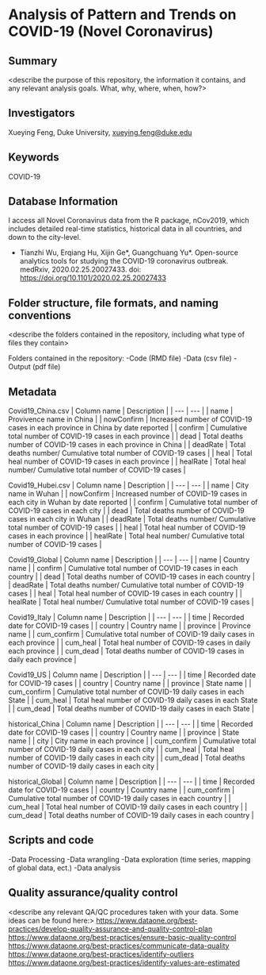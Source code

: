 # Analysis of Pattern and Trends on COVID-19 (Novel Coronavirus)

## Summary

<describe the purpose of this repository, the information it contains, and any relevant analysis goals. What, why, where, when, how?>

## Investigators

Xueying Feng, Duke University, xueying.feng@duke.edu

## Keywords

COVID-19

## Database Information

I access all Novel Coronavirus data from the R package, nCov2019, which includes detailed real-time statistics, historical data in all countries, and down to the city-level.

* Tianzhi Wu, Erqiang Hu, Xijin Ge*, Guangchuang Yu*. Open-source analytics tools for studying the COVID-19 coronavirus outbreak. medRxiv, 2020.02.25.20027433. doi: https://doi.org/10.1101/2020.02.25.20027433

## Folder structure, file formats, and naming conventions 

<describe the folders contained in the repository, including what type of files they contain>

<describe the formats of files for the various purposes contained in the repository>

<describe your file naming conventions>

Folders contained in the repository:
-Code (RMD file)
-Data (csv file)
-Output (pdf file)

## Metadata

Covid19_China.csv
| Column name | Description |
| --- | --- |
| name | Provivence name in China |
| nowConfirm | Increased number of COVID-19 cases in each province in China by date reported |
| confirm | Cumulative total number of COVID-19 cases in each province |
| dead | Total deaths number of COVID-19 cases in each province in China |
| deadRate | Total deaths number/ Cumulative total number of COVID-19 cases |
| heal | Total heal number of COVID-19 cases in each province |
| healRate | Total heal number/ Cumulative total number of COVID-19 cases |


Covid19_Hubei.csv
| Column name | Description |
| --- | --- |
| name | City name in Wuhan |
| nowConfirm | Increased number of COVID-19 cases in each city in Wuhan by date reported |
| confirm | Cumulative total number of COVID-19 cases in each city |
| dead | Total deaths number of COVID-19 cases in each city in Wuhan |
| deadRate | Total deaths number/ Cumulative total number of COVID-19 cases |
| heal | Total heal number of COVID-19 cases in each province |
| healRate | Total heal number/ Cumulative total number of COVID-19 cases |


Covid19_Global
| Column name | Description |
| --- | --- |
| name | Country name |
| confirm | Cumulative total number of COVID-19 cases in each country |
| dead | Total deaths number of COVID-19 cases in each country |
| deadRate | Total deaths number/ Cumulative total number of COVID-19 cases |
| heal | Total heal number of COVID-19 cases in each country |
| healRate | Total heal number/ Cumulative total number of COVID-19 cases |


Covid19_Italy
| Column name | Description |
| --- | --- |
| time | Recorded date for COVID-19 cases |
| country | Country name |
| province | Province name |
| cum_confirm | Cumulative total number of COVID-19 daily cases in each province |
| cum_heal | Total heal number of COVID-19 cases in daily each province |
| cum_dead | Total deaths number of COVID-19 cases in daily each province |


Covid19_US
| Column name | Description |
| --- | --- |
| time | Recorded date for COVID-19 cases |
| country | Country name |
| province | State name |
| cum_confirm | Cumulative total number of COVID-19 daily cases in each State |
| cum_heal | Total heal number of COVID-19 daily cases in each State |
| cum_dead | Total deaths number of COVID-19 daily cases in each State |


historical_China
| Column name | Description |
| --- | --- |
| time | Recorded date for COVID-19 cases |
| country | Country name |
| province | State name |
| city | City name in each province |
| cum_confirm | Cumulative total number of COVID-19 daily cases in each city |
| cum_heal | Total heal number of COVID-19 daily cases in each city |
| cum_dead | Total deaths number of COVID-19 daily cases in each city |


historical_Global
| Column name | Description |
| --- | --- |
| time | Recorded date for COVID-19 cases |
| country | Country name |
| cum_confirm | Cumulative total number of COVID-19 daily cases in each country |
| cum_heal | Total heal number of COVID-19 daily cases in each country |
| cum_dead | Total deaths number of COVID-19 daily cases in each country |

## Scripts and code

-Data Processing
-Data wrangling
-Data exploration (time series, mapping of global data, ect.)
-Data analysis

## Quality assurance/quality control

<describe any relevant QA/QC procedures taken with your data. Some ideas can be found here:>
<https://www.dataone.org/best-practices/develop-quality-assurance-and-quality-control-plan>
<https://www.dataone.org/best-practices/ensure-basic-quality-control>
<https://www.dataone.org/best-practices/communicate-data-quality>
<https://www.dataone.org/best-practices/identify-outliers>
<https://www.dataone.org/best-practices/identify-values-are-estimated>